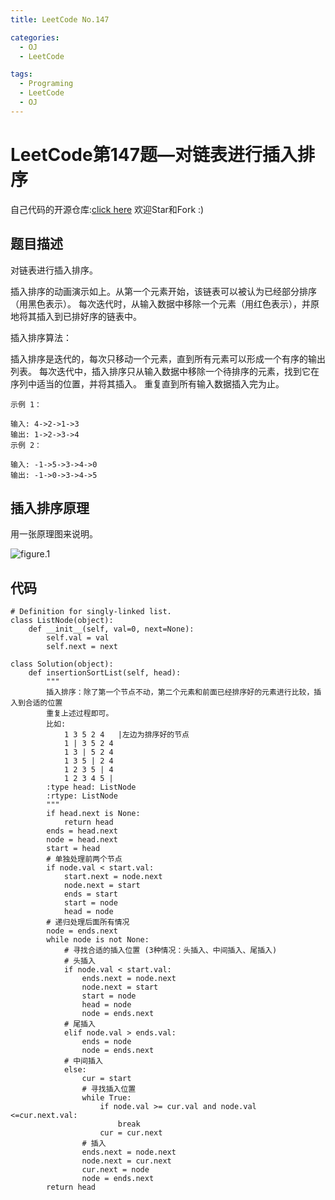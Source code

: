 ```yaml
---
title: LeetCode No.147

categories:
  - OJ
  - LeetCode

tags:
  - Programing
  - LeetCode
  - OJ
---
```



# LeetCode第147题—对链表进行插入排序

自己代码的开源仓库:[click here](https://github.com/zs670980918/LeetCode_Coding_Record)  欢迎Star和Fork :)

## 题目描述
对链表进行插入排序。


插入排序的动画演示如上。从第一个元素开始，该链表可以被认为已经部分排序（用黑色表示）。
每次迭代时，从输入数据中移除一个元素（用红色表示），并原地将其插入到已排好序的链表中。

 

插入排序算法：

插入排序是迭代的，每次只移动一个元素，直到所有元素可以形成一个有序的输出列表。
每次迭代中，插入排序只从输入数据中移除一个待排序的元素，找到它在序列中适当的位置，并将其插入。
重复直到所有输入数据插入完为止。

``` 
示例 1：

输入: 4->2->1->3
输出: 1->2->3->4
示例 2：

输入: -1->5->3->4->0
输出: -1->0->3->4->5
```
## 插入排序原理
用一张原理图来说明。

![figure.1](https://pic.leetcode-cn.com/1617881719-yBaKKi-Insertion-sort-example-300px.gif)

## 代码
```
# Definition for singly-linked list.
class ListNode(object):
    def __init__(self, val=0, next=None):
        self.val = val
        self.next = next

class Solution(object):
    def insertionSortList(self, head):
        """
        插入排序：除了第一个节点不动，第二个元素和前面已经排序好的元素进行比较，插入到合适的位置
        重复上述过程即可。
        比如:
            1 3 5 2 4   |左边为排序好的节点
            1 | 3 5 2 4
            1 3 | 5 2 4
            1 3 5 | 2 4
            1 2 3 5 | 4
            1 2 3 4 5 |
        :type head: ListNode
        :rtype: ListNode
        """
        if head.next is None:
            return head
        ends = head.next
        node = head.next
        start = head
        # 单独处理前两个节点
        if node.val < start.val:
            start.next = node.next
            node.next = start
            ends = start
            start = node
            head = node
        # 递归处理后面所有情况
        node = ends.next
        while node is not None:
            # 寻找合适的插入位置 (3种情况：头插入、中间插入、尾插入)
            # 头插入
            if node.val < start.val:
                ends.next = node.next
                node.next = start
                start = node
                head = node
                node = ends.next
            # 尾插入
            elif node.val > ends.val:
                ends = node
                node = ends.next
            # 中间插入
            else:
                cur = start
                # 寻找插入位置
                while True:
                    if node.val >= cur.val and node.val <=cur.next.val:
                        break
                    cur = cur.next
                # 插入
                ends.next = node.next
                node.next = cur.next
                cur.next = node
                node = ends.next
        return head
```